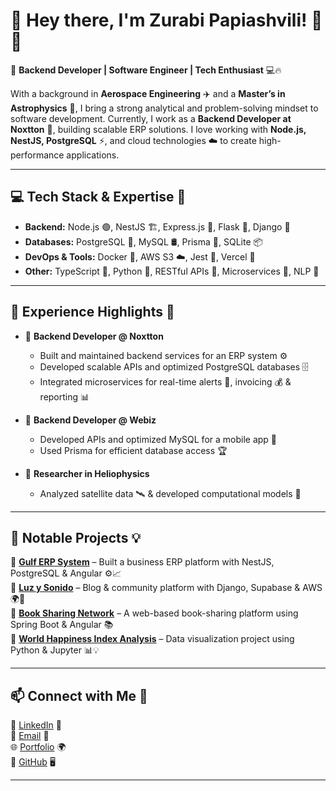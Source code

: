 # 👋 Hey there, I'm Zurabi Papiashvili! 🚀✨

🚀 **Backend Developer | Software Engineer | Tech Enthusiast** 💻🔥

With a background in **Aerospace Engineering** ✈️ and a **Master’s in Astrophysics** 🔭, I bring a strong analytical and problem-solving mindset to software development. Currently, I work as a **Backend Developer at Noxtton** 🏢, building scalable ERP solutions. I love working with **Node.js, NestJS, PostgreSQL** ⚡, and cloud technologies ☁️ to create high-performance applications.

---

## 💻 Tech Stack & Expertise 🚀
- **Backend:** Node.js 🟢, NestJS 🏗, Express.js 🚀, Flask 🐍, Django 🎩  
- **Databases:** PostgreSQL 🐘, MySQL 🛢, Prisma 🎯, SQLite 📦  
- **DevOps & Tools:** Docker 🐳, AWS S3 ☁️, Jest 🧪, Vercel 🚀  
- **Other:** TypeScript 💎, Python 🐍, RESTful APIs 🔗, Microservices 🏢, NLP 🧠  

---

## 📌 Experience Highlights 🌟
- 🏢 **Backend Developer @ Noxtton**  
  - Built and maintained backend services for an ERP system ⚙️  
  - Developed scalable APIs and optimized PostgreSQL databases 🗄  
  - Integrated microservices for real-time alerts 🔔, invoicing 💰 & reporting 📊  

- 📱 **Backend Developer @ Webiz**  
  - Developed APIs and optimized MySQL for a mobile app 📲  
  - Used Prisma for efficient database access 🏆  

- 🔭 **Researcher in Heliophysics**  
  - Analyzed satellite data 🛰 & developed computational models 🔬  

---

## 🚀 Notable Projects 💡
🔹 [**Gulf ERP System**](https://gulf-business-1917.noxtton.com/en) – Built a business ERP platform with NestJS, PostgreSQL & Angular ⚙️📈  
🔹 [**Luz y Sonido**](https://luzysonido.vercel.app/) – Blog & community platform with Django, Supabase & AWS 🌍📝  
🔹 [**Book Sharing Network**](https://github.com/zura-papiashvili/17-spring-boot-book-network-2) – A web-based book-sharing platform using Spring Boot & Angular 📚  
🔹 [**World Happiness Index Analysis**](https://zura-papiashvili.github.io/World-Happiness-index/) – Data visualization project using Python & Jupyter 📊💡  

---

## 📫 Connect with Me 🤝
💼 [LinkedIn](https://www.linkedin.com/in/zura-papiashvili123456/) 🔗  
📧 [Email](mailto:zurabi.papiashvili.2@gmail.com) 📩  
🌐 [Portfolio](https://websunonuevo.vercel.app/) 🌍  
🔗 [GitHub](https://github.com/zura-papiashvili/) 🖥  

---
